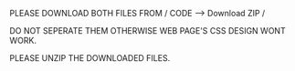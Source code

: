 PLEASE DOWNLOAD BOTH FILES FROM  / CODE --> Download ZIP / 

DO NOT SEPERATE THEM OTHERWISE WEB PAGE'S CSS DESIGN WONT WORK.

PLEASE UNZIP THE DOWNLOADED FILES.
